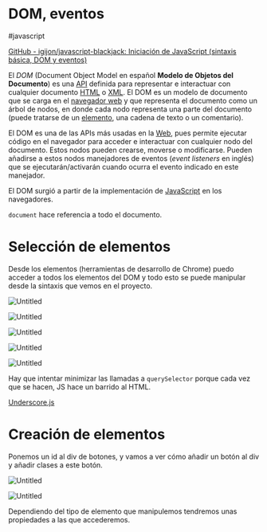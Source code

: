 # DOM, eventos
#javascript

[GitHub - igijon/javascript-blackjack: Iniciación de JavaScript (sintaxis básica, DOM y eventos)](https://github.com/igijon/javascript-blackjack)

El *DOM* (Document Object Model en español **Modelo de Objetos del Documento**) es una [API](https://developer.mozilla.org/es/docs/Glossary/API) definida para representar e interactuar con cualquier documento [HTML](https://developer.mozilla.org/es/docs/Glossary/HTML) o [XML](https://developer.mozilla.org/es/docs/Glossary/XML). El DOM es un modelo de documento que se carga en el [navegador web](https://developer.mozilla.org/es/docs/Glossary/Browser) y que representa el documento como un árbol de nodos, en donde cada nodo representa una parte del documento (puede tratarse de un [elemento](https://developer.mozilla.org/es/docs/Glossary/Element), una cadena de texto o un comentario).

El DOM es una de las APIs más usadas en la [Web](https://developer.mozilla.org/es/docs/Glossary/World_Wide_Web), pues permite ejecutar código en el navegador para acceder e interactuar con cualquier nodo del documento. Estos nodos pueden crearse, moverse o modificarse. Pueden añadirse a estos nodos manejadores de eventos (*event listeners* en inglés) que se ejecutarán/activarán cuando ocurra el evento indicado en este manejador.

El DOM surgió a partir de la implementación de [JavaScript](https://developer.mozilla.org/es/docs/Glossary/JavaScript) en los navegadores.

`document` hace referencia a todo el documento.

# Selección de elementos

Desde los elementos (herramientas de desarrollo de Chrome) puedo acceder a todos los elementos del DOM y todo esto se puede manipular desde la sintaxis que vemos en el proyecto.

![Untitled](00%20🌎%20DWEC%202022-2023/01%20UD3%20DOM%20y%20eventos%20Proyecto%20Blackjack/Anexos/Untitled.png)

![Untitled](00%20🌎%20DWEC%202022-2023/01%20UD3%20DOM%20y%20eventos%20Proyecto%20Blackjack/Anexos/Untitled%201.png)

![Untitled](00%20🌎%20DWEC%202022-2023/01%20UD3%20DOM%20y%20eventos%20Proyecto%20Blackjack/Anexos/Untitled%202.png)

![Untitled](00%20🌎%20DWEC%202022-2023/01%20UD3%20DOM%20y%20eventos%20Proyecto%20Blackjack/Anexos/Untitled%203.png)

![Untitled](00%20🌎%20DWEC%202022-2023/01%20UD3%20DOM%20y%20eventos%20Proyecto%20Blackjack/Anexos/Untitled%204.png)

Hay que intentar minimizar las llamadas a `querySelector` porque cada vez que se hacen, JS hace un barrido al HTML.

[Underscore.js](https://underscorejs.org/)

# Creación de elementos

Ponemos un id al div de botones, y vamos a ver cómo añadir un botón al div y añadir clases a este botón.

![Untitled](00%20🌎%20DWEC%202022-2023/01%20UD3%20DOM%20y%20eventos%20Proyecto%20Blackjack/Anexos/Untitled%205.png)

![Untitled](00%20🌎%20DWEC%202022-2023/01%20UD3%20DOM%20y%20eventos%20Proyecto%20Blackjack/Anexos/Untitled%206.png)

Dependiendo del tipo de elemento que manipulemos tendremos unas propiedades a las que accederemos.